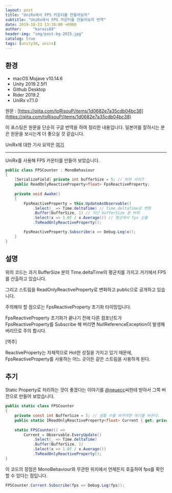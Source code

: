```yaml
---
layout: post
title: "UniRx에서 FPS 카운터를 만들어보자"
subtitle: "UniRx에서 FPS 카운터를 만들어보자 번역"
date: 2019-10-23 13:10:00 +0900
author:     "karais89"
header-img: "img/post-bg-2015.jpg"
catalog: true
tags: [unity3d, unirx]
---
```



## 환경

- macOS Mojave v10.14.6
- Unity 2019.2.5f1
- Github Desktop
- Rider 2019.2
- UniRx v7.1.0

원문 : [https://qiita.com/toRisouP/items/1d0682e7a35cdb04bc38](https://qiita.com/toRisouP/items/1d0682e7a35cdb04bc38)

이 포스팅은 원문을 단순히 구글 번역을 하여 정리한 내용입니다. 일본어를 잘하시는 분은 원문을 보시는게 더 좋으실 것 같습니다. 

UniRx에 대한 기사 요약은 [여기](https://qiita.com/toRisouP/items/48b9fa25df64d3c6a392)

---

UniRx를 사용해 FPS 카운터를 만들어 보았습니다.

```cs
public class FPSCounter : MonoBehaviour
{
    [SerializeField] private int bufferSize = 5; // 버퍼 사이즈
    public ReadOnlyReactiveProperty<float> FpsReactiveProperty;
    
    private void Awake()
    {
        FpsReactiveProperty = this.UpdateAsObservable()
            .Select(_ => Time.deltaTime) // Time.deltaTime로 변환
            .Buffer(bufferSize, 1) // 지난 bufferSize 분 버퍼
            .Select(x => 1.0f / x.Average()) // 평균에서 fps 산출
            .ToReadOnlyReactiveProperty();

        FpsReactiveProperty.Subscribe(x => Debug.Log(x));
    }
}
```

## 설명

위의 코드는 과거 BufferSize 분의 Time.deltaTime의 평균치를 가지고 거기에서 FPS를 산출하고 있습니다.

그리고 스트림을 ReadOnlyReactiveProperty로 변화하고 public으로 공개하고 있습니다.

주의해야 할 점으로는 FpsReactiveProperty 초기화 타이밍입니다.

FpsReactiveProperty 초기화가 끝나기 전에 다른 컴포넌트가 FpsReactiveProperty를 Subscribe 해 버리면 NullReferenceException이 발생해 버리므로 주의 합시다.

[역주]

ReactiveProperty는 자체적으로 Hot한 성질을 가지고 있기 때문에, FpsReactiveProperty를 사용하는 어느 곳이든 같은 스트림을 사용하게 된다.

## 추기

Static Property로 처리하는 것이 좋겠다는 이야기를 [@neuecc](https://qiita.com/neuecc)씨한테 받아서 그쪽 버전으로 만들어 보았습니다.

```cs
public static class FPSCounter
{
    private const int BufferSize = 5; // 샘플 수를 바꾸려면 여기를 바꾼다.
    public static IReadOnlyReactiveProperty<float> Current { get; private set; }
    
    static FPSCounter() =>
        Current = Observable.EveryUpdate()
            .Select(_ => Time.deltaTime)
            .Buffer(BufferSize, 1)
            .Select(x => 1.0f / x.Average())
            .ToReadOnlyReactiveProperty();
}
```

이 코드의 장점은 MonoBehaviour와 무관한 위치에서 언제든지 호출하여 fps를 확인 할 수 있다는 점입니다.

```cs
FPSCounter.Current.Subscribe(fps => Debug.Log(fps));
```
